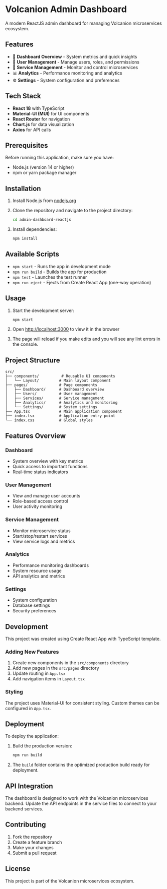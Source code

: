 # Volcanion Admin Dashboard

A modern ReactJS admin dashboard for managing Volcanion microservices ecosystem.

## Features

- 🎯 **Dashboard Overview** - System metrics and quick insights
- 👥 **User Management** - Manage users, roles, and permissions
- 🚀 **Service Management** - Monitor and control microservices
- 📊 **Analytics** - Performance monitoring and analytics
- ⚙️ **Settings** - System configuration and preferences

## Tech Stack

- **React 18** with TypeScript
- **Material-UI (MUI)** for UI components
- **React Router** for navigation
- **Chart.js** for data visualization
- **Axios** for API calls

## Prerequisites

Before running this application, make sure you have:

- Node.js (version 14 or higher)
- npm or yarn package manager

## Installation

1. Install Node.js from [nodejs.org](https://nodejs.org/)

2. Clone the repository and navigate to the project directory:
   ```bash
   cd admin-dashboard-reactjs
   ```

3. Install dependencies:
   ```bash
   npm install
   ```

## Available Scripts

- `npm start` - Runs the app in development mode
- `npm run build` - Builds the app for production
- `npm test` - Launches the test runner
- `npm run eject` - Ejects from Create React App (one-way operation)

## Usage

1. Start the development server:
   ```bash
   npm start
   ```

2. Open [http://localhost:3000](http://localhost:3000) to view it in the browser

3. The page will reload if you make edits and you will see any lint errors in the console.

## Project Structure

```
src/
├── components/          # Reusable UI components
│   └── Layout/         # Main layout component
├── pages/              # Page components
│   ├── Dashboard/      # Dashboard overview
│   ├── Users/          # User management
│   ├── Services/       # Service management
│   ├── Analytics/      # Analytics and monitoring
│   └── Settings/       # System settings
├── App.tsx             # Main application component
├── index.tsx           # Application entry point
└── index.css           # Global styles
```

## Features Overview

### Dashboard
- System overview with key metrics
- Quick access to important functions
- Real-time status indicators

### User Management
- View and manage user accounts
- Role-based access control
- User activity monitoring

### Service Management
- Monitor microservice status
- Start/stop/restart services
- View service logs and metrics

### Analytics
- Performance monitoring dashboards
- System resource usage
- API analytics and metrics

### Settings
- System configuration
- Database settings
- Security preferences

## Development

This project was created using Create React App with TypeScript template.

### Adding New Features

1. Create new components in the `src/components` directory
2. Add new pages in the `src/pages` directory
3. Update routing in `App.tsx`
4. Add navigation items in `Layout.tsx`

### Styling

The project uses Material-UI for consistent styling. Custom themes can be configured in `App.tsx`.

## Deployment

To deploy the application:

1. Build the production version:
   ```bash
   npm run build
   ```

2. The `build` folder contains the optimized production build ready for deployment.

## API Integration

The dashboard is designed to work with the Volcanion microservices backend. Update the API endpoints in the service files to connect to your backend services.

## Contributing

1. Fork the repository
2. Create a feature branch
3. Make your changes
4. Submit a pull request

## License

This project is part of the Volcanion microservices ecosystem.
